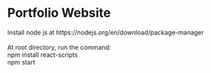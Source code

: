 <h1>Portfolio Website</h1>
Install node js at https://nodejs.org/en/download/package-manager
<br>
<br>
At root directory, run the command:
<br>
npm install react-scripts
<br>
npm start
